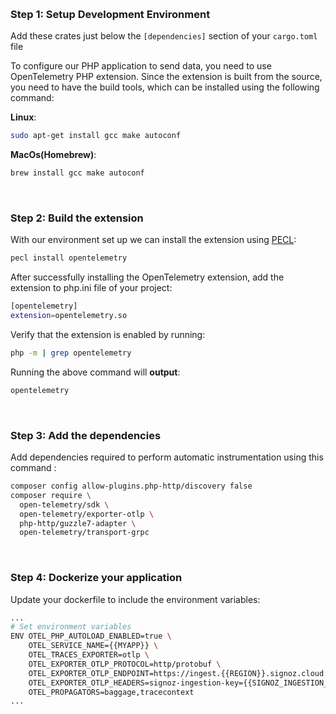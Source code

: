&nbsp;

### Step 1: Setup Development Environment
Add these crates just below the `[dependencies]` section of your `cargo.toml` file

To configure our PHP application to send data, you need to use OpenTelemetry PHP extension. Since the extension is built from the source, you need to have the build tools, which can be installed using the following command:

**Linux**:
```bash
sudo apt-get install gcc make autoconf
```

**MacOs(Homebrew)**:
```bash
brew install gcc make autoconf
```

&nbsp;

### Step 2: Build the extension

With our environment set up we can install the extension using [PECL](https://pecl.php.net/):

```bash
pecl install opentelemetry
```

After successfully installing the OpenTelemetry extension, add the extension to php.ini file of your project:

```bash
[opentelemetry]
extension=opentelemetry.so
```

Verify that the extension is enabled by running:

```bash
php -m | grep opentelemetry
```

Running the above command will **output**:

```bash
opentelemetry
```

&nbsp;

### Step 3: Add the dependencies

Add dependencies required to perform automatic instrumentation using this command :

```bash
composer config allow-plugins.php-http/discovery false
composer require \
  open-telemetry/sdk \
  open-telemetry/exporter-otlp \
  php-http/guzzle7-adapter \
  open-telemetry/transport-grpc
```

&nbsp;

### Step 4: Dockerize your application

Update your dockerfile to include the environment variables:

```bash
...
# Set environment variables
ENV OTEL_PHP_AUTOLOAD_ENABLED=true \
    OTEL_SERVICE_NAME={{MYAPP}} \
    OTEL_TRACES_EXPORTER=otlp \
    OTEL_EXPORTER_OTLP_PROTOCOL=http/protobuf \
    OTEL_EXPORTER_OTLP_ENDPOINT=https://ingest.{{REGION}}.signoz.cloud:443 \
    OTEL_EXPORTER_OTLP_HEADERS=signoz-ingestion-key={{SIGNOZ_INGESTION_KEY}} \
    OTEL_PROPAGATORS=baggage,tracecontext
...
```